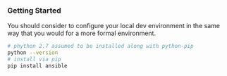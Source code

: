 ### Getting Started

You should consider to configure your local dev environment in the same way
that you would for a more formal environment.

```bash
# phython 2.7 assumed to be installed along with python-pip
python --version
# install via pip
pip install ansible
```
